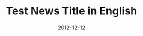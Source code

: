 ---
type: 
title: Test News Title in English
date: 2012-12-12

# single-line or block description handled in script; no > in template


thumbnail: uploads/92_c5f93fe6.png
description: Desc in EN
featured: false
---